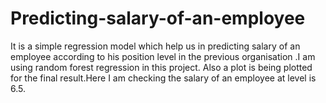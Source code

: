 # Predicting-salary-of-an-employee
It is a simple regression model which help us in predicting salary of an employee according to his position level in the previous organisation .I am using random forest regression in this project.
Also a plot is being plotted for the final result.Here I am checking the salary of an employee at level is 6.5.
